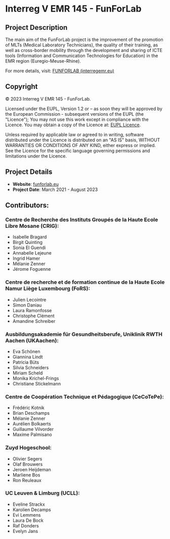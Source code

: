 # Interreg V EMR 145 - FunForLab

## Project Description

The main aim of the FunForLab project is the improvement of the promotion of MLTs (Medical Laboratory Technicians), the quality of their training, as well as cross-border mobility through the development and sharing of ICTE tools (Information and Communication Technologies for Education) in the EMR region (Euregio-Meuse-Rhine).

For more details, visit: [FUNFORLAB (interregemr.eu)](https://www.interregemr.eu/projets/funforlab-fr)

## Copyright

© 2023 Interreg V EMR 145 - FunForLab.

Licensed under the EUPL, Version 1.2 or – as soon they will be approved by the European Commission - subsequent versions of the EUPL (the "Licence"); You may not use this work except in compliance with the Licence. You may obtain a copy of the Licence at: [EUPL Licence](https://joinup.ec.europa.eu/software/page/eupl).

Unless required by applicable law or agreed to in writing, software distributed under the Licence is distributed on an "AS IS" basis, WITHOUT WARRANTIES OR CONDITIONS OF ANY KIND, either express or implied. See the Licence for the specific language governing permissions and limitations under the Licence.

## Project Details

- **Website**: [funforlab.eu](http://funforlab.eu)
- **Project Date**: March 2021 - August 2023

## Contributors:
### Centre de Recherche des Instituts Groupés de la Haute Ecole Libre Mosane (CRIG):
- Isabelle Bragard
- Birgit Quinting 
- Sonia El Guendi
- Annabelle Lejeune
- Ingrid Hamer
- Mélanie Zenner
- Jérome Foguenne

### Centre de recherche et de formation continue de la Haute Ecole Namur Liège Luxembourg (FoRS):
- Julien Lecointre
- Simon Daniau
- Laura Ramonfosse
- Christophe Clément
- Amandine Schreiber

### Ausbildungsakademie für Gesundheitsberufe, Uniklinik RWTH Aachen (UKAachen):
- Eva Schönen
- Giannina Lindt
- Patricia Büts
- Silvia Schneiders
- Miriam Scheld
- Monika Krichel-Frings
- Christiane Stickelmann

### Centre de Coopération Technique et Pédagogique (CeCoTePe):
- Frédéric Kotnik
- Brian Deschamps
- Mélanie Zenner
- Aurélien Bolkaerts
- Guillaume Vilvorder
- Maxime Palmisano

### Zuyd Hogeschool:
- Olivier Segers
- Olaf Brouwers
- Jeroen Heijdeman
- Marliene Bos
- Ron Reuleaux 

### UC Leuven & Limburg (UCLL):
- Eveline Strackx
- Karolien Decamps
- Evi Lemmens
- Laura De Bock
- Raf Donders
- Evelyn Jans
